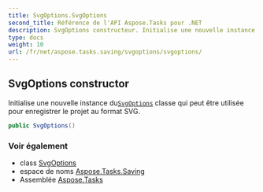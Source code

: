 ```yaml
---
title: SvgOptions.SvgOptions
second_title: Référence de l'API Aspose.Tasks pour .NET
description: SvgOptions constructeur. Initialise une nouvelle instance duSvgOptions classe qui peut être utilisée pour enregistrer le projet au format SVG.
type: docs
weight: 10
url: /fr/net/aspose.tasks.saving/svgoptions/svgoptions/
---
```

## SvgOptions constructor

Initialise une nouvelle instance du[`SvgOptions`](../) classe qui peut être utilisée pour enregistrer le projet au format SVG.

```csharp
public SvgOptions()
```

### Voir également

* class [SvgOptions](../)
* espace de noms [Aspose.Tasks.Saving](../../svgoptions/)
* Assemblée [Aspose.Tasks](../../../)


